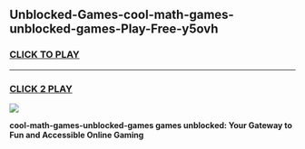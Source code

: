 
## Unblocked-Games-cool-math-games-unblocked-games-Play-Free-y5ovh
<h3>
<a href="https://premium76.site?title=cool-math-games-unblocked-games&ref=10A">CLICK TO PLAY</a></h3>
<hr>

<h3>
<a href="https://premium76.site?title=cool-math-games-unblocked-games&ref=10A">CLICK 2 PLAY</a>
  
</h3>

<a href="https://premium76.site?title=cool-math-games-unblocked-games&ref=10A"><img src="https://clearcache.store/games.png"></a>


**cool-math-games-unblocked-games games unblocked: Your Gateway to Fun and Accessible Online Gaming**
